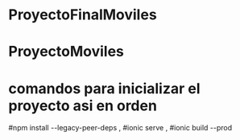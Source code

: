 # ProyectoFinalMoviles
# ProyectoMoviles
# comandos para inicializar el proyecto asi en orden 
#npm install --legacy-peer-deps ,
#ionic serve ,
#ionic build --prod
